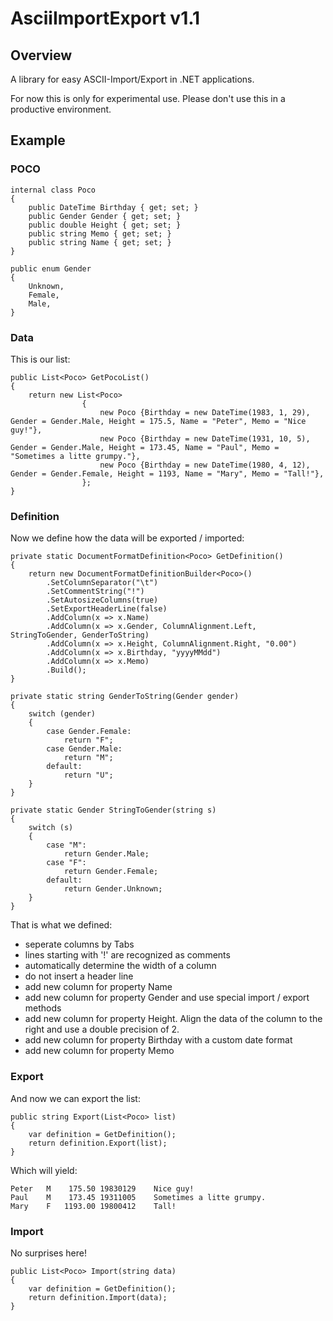 AsciiImportExport v1.1
======================================================================

## Overview
A library for easy ASCII-Import/Export in .NET applications.

For now this is only for experimental use.
Please don't use this in a productive environment.

## Example

### POCO
    internal class Poco
    {
        public DateTime Birthday { get; set; }
        public Gender Gender { get; set; }
        public double Height { get; set; }
        public string Memo { get; set; }
        public string Name { get; set; }
    }

    public enum Gender
    {
        Unknown,
        Female,
        Male,
    }

### Data
This is our list:
	
    public List<Poco> GetPocoList()
    {
        return new List<Poco>
                    {
                        new Poco {Birthday = new DateTime(1983, 1, 29), Gender = Gender.Male, Height = 175.5, Name = "Peter", Memo = "Nice guy!"},
                        new Poco {Birthday = new DateTime(1931, 10, 5), Gender = Gender.Male, Height = 173.45, Name = "Paul", Memo = "Sometimes a litte grumpy."},
                        new Poco {Birthday = new DateTime(1980, 4, 12), Gender = Gender.Female, Height = 1193, Name = "Mary", Memo = "Tall!"},
                    };
    }


### Definition

Now we define how the data will be exported / imported:

    private static DocumentFormatDefinition<Poco> GetDefinition()
    {
        return new DocumentFormatDefinitionBuilder<Poco>()
            .SetColumnSeparator("\t")
            .SetCommentString("!")
            .SetAutosizeColumns(true)
            .SetExportHeaderLine(false)
            .AddColumn(x => x.Name)
            .AddColumn(x => x.Gender, ColumnAlignment.Left, StringToGender, GenderToString)
            .AddColumn(x => x.Height, ColumnAlignment.Right, "0.00")
            .AddColumn(x => x.Birthday, "yyyyMMdd")
            .AddColumn(x => x.Memo)
            .Build();
    }
    
    private static string GenderToString(Gender gender)
    {
        switch (gender)
        {
            case Gender.Female:
                return "F";
            case Gender.Male:
                return "M";
            default:
                return "U";
        }
    }

    private static Gender StringToGender(string s)
    {
        switch (s)
        {
            case "M":
                return Gender.Male;
            case "F":
                return Gender.Female;
            default:
                return Gender.Unknown;
        }
    }
    
That is what we defined:

* seperate columns by Tabs
* lines starting with '!' are recognized as comments
* automatically determine the width of a column
* do not insert a header line
* add new column for property Name
* add new column for property Gender and use special import / export methods
* add new column for property Height. Align the data of the column to the right and use a double precision of 2.
* add new column for property Birthday with a custom date format
* add new column for property Memo


### Export

And now we can export the list:

	public string Export(List<Poco> list)
	{
	    var definition = GetDefinition();
	    return definition.Export(list);
	}

Which will yield:

	Peter	M	 175.50	19830129	Nice guy!
	Paul 	M	 173.45	19311005	Sometimes a litte grumpy.
	Mary 	F	1193.00	19800412	Tall!
	
### Import

No surprises here!

	public List<Poco> Import(string data)
	{
	    var definition = GetDefinition();
	    return definition.Import(data);
	}
